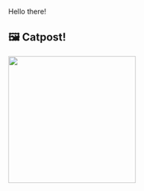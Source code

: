 Hello there!



## 🖼️ Catpost!

<sub>
    <img src="https://cdn2.thecatapi.com/images/b2u.jpg" height="256">
</sub>

